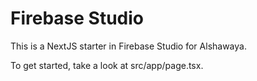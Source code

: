 
# Firebase Studio

This is a NextJS starter in Firebase Studio for Alshawaya.

To get started, take a look at src/app/page.tsx.

